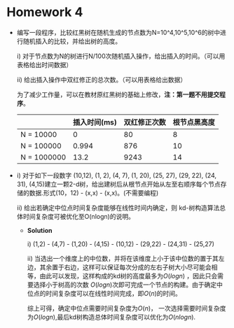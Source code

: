 # Homework 4

* 编写一段程序，比较红黑树在随机生成的节点数为N=10^4,10^5,10^6的树中进行随机插入的比较，并给出树的高度。

  i) 对于节点数为N的树进行N/100次随机插入操作，给出插入的时间。（可以用表格给出时间数据）

  ii) 给出插入操作中双红修正的总次数。（可以用表格给出数据）

  为了减少工作量，可以在教材原红黑树的基础上修改，**注：第一题不用提交程序**。

  |             | 插入时间(ms) | 双红修正次数 | 根节点黑高度 |
  | ----------- | ------------ | ------------ | ------------ |
  | N = 10000   | 0            | 80           | 8            |
  | N = 100000  | 0.994        | 876          | 10           |
  | N = 1000000 | 13.2         | 9243         | 14           |



* i) 对于如下一段数字 (10,12), (1, 2), (4, 7), (1, 20), (25, 27), (29, 22), (24, 31), (4,15)建立一颗2-d树，给出建树后从根节点开始从左至右顺序每个节点存储的数据.形式(10，12) - (x,x) - (x,x)。(不需要编程)

  ii) 给出若确定中位点时间复杂度能够在线性时间内确定，则 kd-树构造算法总体时间复杂度可被优化至O(nlogn)的说明。

  * **Solution**

    i)  (1,2) -  (4,7) - (1,20) - (4,15) - (10,12) - (29,22) - (24,31) - (25,27)

    ii) 当选出一个维度上的中位数，并将在该维度上小于该中位数的置于其左边，其余置于右边，这样可以保证每次分成的左右子树大小尽可能会相等，由此可以发现，这样构成的kd树的高度最多为$O(logn)$ ，因此只会需要选择小于树高的次数 $O(logn)$次即可完成一个节点的构建。由于确定中位点的时间复杂度可以在线性时间完成，即$O(n)$的时间。
    
    综上可得，确定中位点需要时间复杂度为$O(n)$， 一次选择需要时间复杂度为$O(logn)$,最后kd树构造总体时间复杂度可以优化为$O(nlogn)$.